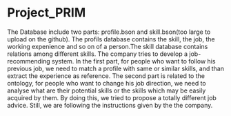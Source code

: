 # Project_PRIM
The Database include two parts: profile.bson and skill.bson(too large to upload on the github). The profils database contains the skill, the job, the working expenience and so on of a person.The skill database contains relations among different skills.
The company tries to develop a job-recommending system. In the first part, for people who want to follow his previous job, we need to match a  profile with same or similar skills, and than extract the experience as reference.
The second part is related to the ontology, for people who want to change his job direction, we need to analyse what are their potential skills or the skills which may be easily acquired by them. By doing this, we tried to propose a totally different job advice.
Still, we are following the instructions given by the the company.
